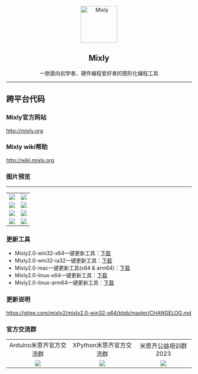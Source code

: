 <p align="center">
  <a href="https://mixly2.gitee.io/mixly2.0_src">
    <img src="https://foruda.gitee.com/images/1677155717148882961/0c044ac0_5225463.png" width="100" alt="Mixly">
  </a>
</p>
<h2 align="center">Mixly</h2>
<p align="center">
  一款面向初学者、硬件编程爱好者的图形化编程工具
</p>

---

## 跨平台代码

### Mixly官方网站

http://mixly.org

### Mixly wiki帮助

http://wiki.mixly.org

### 图片预览

---

<table>
    <tr>
        <td><img src="https://foruda.gitee.com/images/1677153641352478950/f4d0eb67_5225463.png"/></td>
        <td><img src="https://foruda.gitee.com/images/1677153954316335623/5ffa2d91_5225463.png"/></td>
    </tr>
    <tr>
        <td><img src="https://foruda.gitee.com/images/1677156373211671352/7922a57e_5225463.png"/></td>
        <td><img src="https://foruda.gitee.com/images/1677156435604305593/6f5e54aa_5225463.png"/></td>
    </tr>
    <tr>
        <td><img src="https://foruda.gitee.com/images/1677153736660048584/765aa0b6_5225463.png"/></td>
        <td><img src="https://foruda.gitee.com/images/1677153898146411955/86be2604_5225463.png"/></td>
    </tr>
    <tr>
        <td><img src="https://foruda.gitee.com/images/1677154053942238016/521454df_5225463.png"/></td>
        <td><img src="https://foruda.gitee.com/images/1677154016356791744/51975de1_5225463.png"/></td>
    </tr>
</table>

### 更新工具

- Mixly2.0-win32-x64一键更新工具：[下载](http://mixlylibs.cloud:8099/mixly2/update-tools/media/branch/master/mixly2.0-win32-x64%E4%B8%80%E9%94%AE%E6%9B%B4%E6%96%B0%E7%89%88.7z)
- Mixly2.0-win32-ia32一键更新工具：[下载](http://mixlylibs.cloud:8099/mixly2/update-tools/media/branch/master/mixly2.0-win32-ia32%E4%B8%80%E9%94%AE%E6%9B%B4%E6%96%B0%E7%89%88.7z)
- Mixly2.0-mac一键更新工具(x64 & arm64)：[下载](http://mixlylibs.cloud:8099/mixly2/update-tools/media/branch/master/mixly2.0-mac%E4%B8%80%E9%94%AE%E6%9B%B4%E6%96%B0%E7%89%88.7z)
- Mixly2.0-linux-x64一键更新工具：[下载](http://mixlylibs.cloud:8099/mixly2/update-tools/media/branch/master/Mixly2.0-linux-x64%E4%B8%80%E9%94%AE%E6%9B%B4%E6%96%B0%E7%89%88.zip)
- Mixly2.0-linux-arm64一键更新工具：[下载](http://mixlylibs.cloud:8099/mixly2/update-tools/media/branch/master/Mixly2.0-linux-arm64%E4%B8%80%E9%94%AE%E6%9B%B4%E6%96%B0%E7%89%88.zip)

### 更新说明

https://gitee.com/mixly2/mixly2.0-win32-x64/blob/master/CHANGELOG.md

### 官方交流群

<table>
    <tr>
        <td align="center">Arduino米思齐官方交流群</td>
        <td align="center">XPython米思齐官方交流群</td>
        <td align="center">米思齐公益培训群2023</td>
    </tr>
    <tr>
        <td align="center"><img src="https://foruda.gitee.com/images/1677155200693014860/246cbd2e_5225463.jpeg"/></td>
        <td align="center"><img src="https://foruda.gitee.com/images/1677155247192137948/1508698a_5225463.jpeg"/></td>
        <td align="center"><img src="https://foruda.gitee.com/images/1677155350027940742/19085ccb_5225463.jpeg"/></td>
    </tr>
</table>

